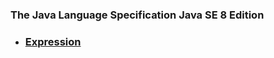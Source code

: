### The Java Language Specification Java SE 8 Edition ###

<a name="exp"></a>
* ### [Expression](expression/README.md "CHAPTER 15 Expressions") ###
